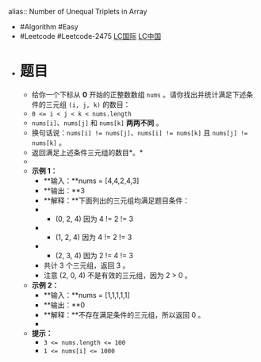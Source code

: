 alias:: Number of Unequal Triplets in Array

- #Algorithm #Easy
- #Leetcode #Leetcode-2475 [LC国际](https://leetcode.com/problems/number-of-unequal-triplets-in-array/) [LC中国](https://leetcode.cn/problems/number-of-unequal-triplets-in-array/)
- # 题目
	- 给你一个下标从 **0** 开始的正整数数组 `nums` 。请你找出并统计满足下述条件的三元组 `(i, j, k)` 的数目：
	- `0 <= i < j < k < nums.length`
	- `nums[i]`、`nums[j]` 和 `nums[k]` **两两不同** 。
	- 换句话说：`nums[i] != nums[j]`、`nums[i] != nums[k]` 且 `nums[j] != nums[k]` 。
	- 返回满足上述条件三元组的数目*。*
	-
	- **示例 1：**
		- **输入：**nums = [4,4,2,4,3]
		- **输出：**3
		- **解释：**下面列出的三元组均满足题目条件：
		- - (0, 2, 4) 因为 4 != 2 != 3
		- - (1, 2, 4) 因为 4 != 2 != 3
		- - (2, 3, 4) 因为 2 != 4 != 3
		- 共计 3 个三元组，返回 3 。
		- 注意 (2, 0, 4) 不是有效的三元组，因为 2 > 0 。
	- **示例 2：**
		- **输入：**nums = [1,1,1,1,1]
		- **输出：**0
		- **解释：**不存在满足条件的三元组，所以返回 0 。
		-
	- **提示：**
		- `3 <= nums.length <= 100`
		- `1 <= nums[i] <= 1000`